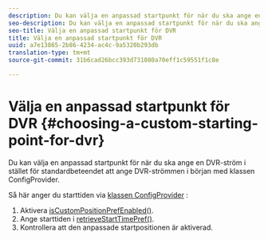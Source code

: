 ```yaml
---
description: Du kan välja en anpassad startpunkt för när du ska ange en DVR-ström i stället för standardbeteendet att ange DVR-strömmen i början med klassen ConfigProvider.
seo-description: Du kan välja en anpassad startpunkt för när du ska ange en DVR-ström i stället för standardbeteendet att ange DVR-strömmen i början med klassen ConfigProvider.
seo-title: Välja en anpassad startpunkt för DVR
title: Välja en anpassad startpunkt för DVR
uuid: a7e13865-2b86-4234-ac4c-9a5320b293db
translation-type: tm+mt
source-git-commit: 31b6cad26bcc393d731080a70eff1c59551f1c8e

---
```



# Välja en anpassad startpunkt för DVR {#choosing-a-custom-starting-point-for-dvr}

Du kan välja en anpassad startpunkt för när du ska ange en DVR-ström i stället för standardbeteendet att ange DVR-strömmen i början med klassen ConfigProvider.

Så här anger du starttiden via [klassen ConfigProvider](https://help.adobe.com/en_US/primetime/api/reference_implementation/android/javadoc/com/adobe/primetime/reference/config/ConfigProvider.html) :

1. Aktivera [isCustomPositionPrefEnabled()](https://help.adobe.com/en_US/primetime/api/reference_implementation/android/javadoc/com/adobe/primetime/reference/config/ConfigProvider.html#isCustomPositionPrefEnabled()).
1. Ange starttiden i [retrieveStartTimePref()](https://help.adobe.com/en_US/primetime/api/reference_implementation/android/javadoc/com/adobe/primetime/reference/config/IPlaybackConfig.html#iretrieveStartTimePref()).
1. Kontrollera att den anpassade startpositionen är aktiverad.
